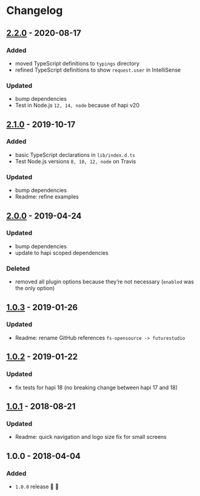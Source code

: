 # Changelog


## [2.2.0](https://github.com/futurestudio/hapi-request-user/compare/v2.1.0...v2.2.0) - 2020-08-17

### Added
- moved TypeScript definitions to `typings` directory
- refined TypeScript definitions to show `request.user` in IntelliSense

### Updated
- bump dependencies
- Test in Node.js `12, 14, node` because of hapi v20


## [2.1.0](https://github.com/futurestudio/hapi-request-user/compare/v2.0.0...v2.1.0) - 2019-10-17

### Added
- basic TypeScript declarations in `lib/index.d.ts`
- Test Node.js versions `8, 10, 12, node` on Travis

### Updated
- bump dependencies
- Readme: refine examples


## [2.0.0](https://github.com/futurestudio/hapi-request-user/compare/v1.0.3...v2.0.0) - 2019-04-24

### Updated
- bump dependencies
- update to hapi scoped dependencies

### Deleted
- removed all plugin options because they’re not necessary (`enabled` was the only option)


## [1.0.3](https://github.com/futurestudio/hapi-request-user/compare/v1.0.2...v1.0.3) - 2019-01-26

### Updated
- Readme: rename GitHub references `fs-opensource -> futurestudio`


## [1.0.2](https://github.com/futurestudio/hapi-request-user/compare/v1.0.1...v1.0.2) - 2019-01-22

### Updated
- fix tests for hapi 18 (no breaking change between hapi 17 and 18)


## [1.0.1](https://github.com/futurestudio/hapi-request-user/compare/v1.0.0...v1.0.1) - 2018-08-21

### Updated
- Readme: quick navigation and logo size fix for small screens


## 1.0.0 - 2018-04-04

### Added
- `1.0.0` release 🚀 🎉
